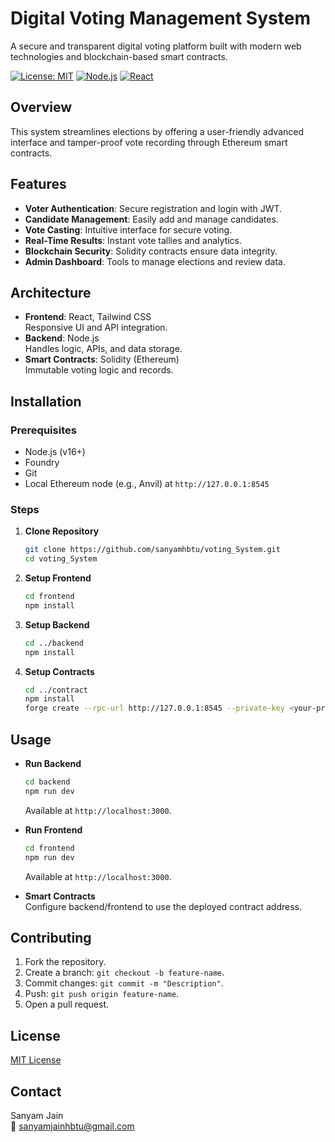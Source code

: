 # Digital Voting Management System

A secure and transparent digital voting platform built with modern web technologies and blockchain-based smart contracts.

[![License: MIT](https://img.shields.io/badge/License-MIT-blue.svg)](https://opensource.org/licenses/MIT)
[![Node.js](https://img.shields.io/badge/Node.js-v16+-green)](https://nodejs.org/)
[![React](https://img.shields.io/badge/React-v18-blue)](https://reactjs.org/)

## Overview

This system streamlines elections by offering a user-friendly advanced interface and tamper-proof vote recording through Ethereum smart contracts.

## Features

- **Voter Authentication**: Secure registration and login with JWT.
- **Candidate Management**: Easily add and manage candidates.
- **Vote Casting**: Intuitive interface for secure voting.
- **Real-Time Results**: Instant vote tallies and analytics.
- **Blockchain Security**: Solidity contracts ensure data integrity.
- **Admin Dashboard**: Tools to manage elections and review data.

## Architecture

- **Frontend**: React, Tailwind CSS  
  Responsive UI and API integration.
- **Backend**: Node.js  
  Handles logic, APIs, and data storage.
- **Smart Contracts**: Solidity (Ethereum)  
  Immutable voting logic and records.

## Installation

### Prerequisites
- Node.js (v16+)
- Foundry
- Git
- Local Ethereum node (e.g., Anvil) at `http://127.0.0.1:8545`

### Steps
1. **Clone Repository**  
   ```bash
   git clone https://github.com/sanyamhbtu/voting_System.git
   cd voting_System
   ```

2. **Setup Frontend**  
   ```bash
   cd frontend
   npm install
   ```

3. **Setup Backend**  
   ```bash
   cd ../backend
   npm install
   ```

4. **Setup Contracts**  
   ```bash
   cd ../contract
   npm install
   forge create --rpc-url http://127.0.0.1:8545 --private-key <your-private-key> src/Voting.sol:Voting --broadcast
   ```

## Usage

- **Run Backend**  
   ```bash
   cd backend
   npm run dev
   ```
   Available at `http://localhost:3000`.

- **Run Frontend**  
   ```bash
   cd frontend
   npm run dev
   ```
   Available at `http://localhost:3000`.

- **Smart Contracts**  
   Configure backend/frontend to use the deployed contract address.

## Contributing

1. Fork the repository.
2. Create a branch: `git checkout -b feature-name`.
3. Commit changes: `git commit -m "Description"`.
4. Push: `git push origin feature-name`.
5. Open a pull request.

## License

[MIT License](LICENSE)

## Contact

Sanyam Jain  
📧 [sanyamjainhbtu@gmail.com](mailto:sanyamjainhbtu@gmail.com)

